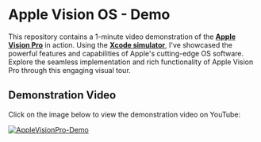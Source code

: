# Apple Vision OS - Demo

This repository contains a 1-minute video demonstration of the <strong><u>Apple Vision Pro</u></strong> in action. Using the <u>**Xcode simulator**</u>, I've showcased the powerful features and capabilities of Apple's cutting-edge OS software. Explore the seamless implementation and rich functionality of Apple Vision Pro through this engaging visual tour.

## Demonstration Video

Click on the image below to view the demonstration video on YouTube:

[![AppleVisionPro-Demo](http://img.youtube.com/vi/iE0v6ZcKIBM/0.jpg)](http://www.youtube.com/watch?v=iE0v6ZcKIBM "AppleVisionPro-Demo")
